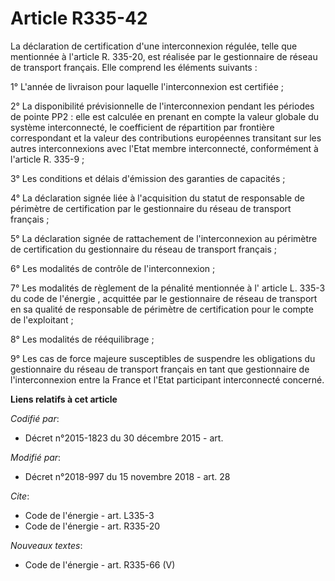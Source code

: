 # Article R335-42

La déclaration de certification d'une interconnexion régulée, telle que mentionnée à l'article R. 335-20, est réalisée par le
gestionnaire de réseau de transport français. Elle comprend les éléments suivants : 

1° L'année de livraison pour laquelle l'interconnexion est certifiée ; 

2° La disponibilité prévisionnelle de l'interconnexion pendant les périodes de pointe PP2 : elle est calculée en prenant en
compte la valeur globale du système interconnecté, le coefficient de répartition par frontière correspondant et la valeur des
contributions européennes transitant sur les autres interconnexions avec l'Etat membre interconnecté, conformément à
l'article R. 335-9 ; 

3° Les conditions et délais d'émission des garanties de capacités ; 

4° La déclaration signée liée à l'acquisition du statut de responsable de périmètre de certification par le gestionnaire du
réseau de transport français ; 

5° La déclaration signée de rattachement de l'interconnexion au périmètre de certification du gestionnaire du réseau de
transport français ; 

6° Les modalités de contrôle de l'interconnexion ; 

7° Les modalités de règlement de la pénalité mentionnée à l' article L. 335-3 du code de l'énergie , acquittée par le
gestionnaire de réseau de transport en sa qualité de responsable de périmètre de certification pour le compte de
l'exploitant ; 

8° Les modalités de rééquilibrage ; 

9° Les cas de force majeure susceptibles de suspendre les obligations du gestionnaire du réseau de transport français en tant
que gestionnaire de l'interconnexion entre la France et l'Etat participant interconnecté concerné.

**Liens relatifs à cet article**

_Codifié par_:

  - Décret n°2015-1823 du 30 décembre 2015 - art.

_Modifié par_:

  - Décret n°2018-997 du 15 novembre 2018 - art. 28

_Cite_:

  - Code de l'énergie - art. L335-3
  - Code de l'énergie - art. R335-20

_Nouveaux textes_:

  - Code de l'énergie - art. R335-66 (V)
